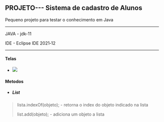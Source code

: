 ## PROJETO--- Sistema de cadastro de Alunos
Pequeno projeto para testar o conhecimento em Java

---------------------------------------------------------------------------------------------------------------------

JAVA - jdk-11

IDE - Eclipse IDE 2021‑12

----------------------------------------------------------------------------------------------------------------------
#### Telas
- 
  ![](https://github.com/fabricio476/Sistema_de_cadastro_de_alunos/blob/main/img/tela1.png)

#### Metodos


- ##### List
> lista.indexOf(objeto); - retorna o index do objeto indicado na lista
> 
> list.add(objeto); - adiciona um objeto a lista
